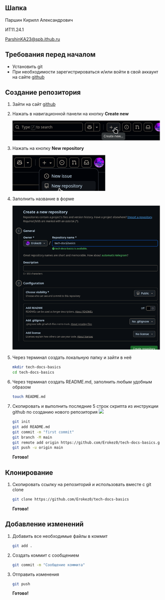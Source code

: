 ## Шапка

Паршин Кирилл Александрович 

ИТ11.24.1

ParshinKA23@spb.ithub.ru

## Требования перед началом

- Установить git
- При необходимости зарегистрироваться и/или войти в свой аккаунт на сайте [github](http://github.com)

## Создание репозитория

1. Зайти на сайт [github](http://github.com)
2. Нажать в навигационной панели на кнопку **Create new**

    ![](./screenshots/create.png)
  
3. Нажать на кнопку **New repository**

    ![](./screenshots/repository.png)
4. Заполнить название в форме

    ![](./screenshots/form.png)

5. Через терминал создать локальную папку и зайти в неё
    ```sh
    mkdir tech-docs-basics
    cd tech-docs-basics
    ```
6. Через терминал создать README.md, заполнить любым удобным образом
    ```sh
    touch README.md
    ```
7. Скопировать и выполнить последние 5 строк скрипта из инструкции github по созданию нового репозитория
    ![](https://github.com/Erokez0/tech-docs-basics/screenshots/script.png)
    ```sh
    git init
    git add README.md
    git commit -m "first commit"
    git branch -M main
    git remote add origin https://github.com/Erokez0/tech-docs-basics.git
    git push -u origin main
    ```
    **Готово!**

## Клонирование

1. Скопировать ссылку на репозиторий и использовать вместе с git clone
    ```sh
    git clone https://github.com/Erokez0/tech-docs-basics
    ```

    **Готово!**

## Добавление изменений

1. Добавить все необходимые файлы в коммит
    ```sh
    git add .
    ```
2. Создать коммит с сообщением
    ```sh
    git commit -m "Сообщение коммита"
    ```
3. Отправить изменения
    ```sh
    git push
    ```

    **Готово!**
